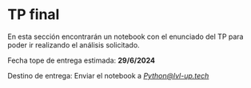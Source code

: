 # TP final

En esta sección encontrarán un notebook con el enunciado del TP para poder ir realizando el análisis solicitado.

Fecha tope de entrega estimada: **29/6/2024**

Destino de entrega: Enviar el notebook a *Python@lvl-up.tech*
